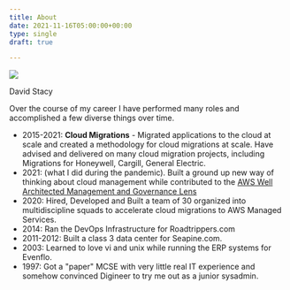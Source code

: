 ```yaml
---
title: About
date: 2021-11-16T05:00:00+00:00
type: single
draft: true

---
```


![](/headshot.jpeg)

David Stacy

Over the course of my career I have performed many roles and accomplished a few diverse things over time.

* 2015-2021:  **Cloud Migrations** - Migrated applications to the cloud at scale and created a methodology for cloud migrations at scale.  Have advised and delivered on many cloud migration projects, including Migrations for Honeywell, Cargill, General Electric.
* 2021: (what I did during the pandemic). Built a ground up new way of thinking about cloud management while contributed to the [AWS Well Architected Management and Governance Lens](https://docs.aws.amazon.com/wellarchitected/latest/management-and-governance-lens/management-and-governance-lens.html?did=wp_card&trk=wp_card)
* 2020: Hired, Developed and Built a team of 30 organized into multidiscipline squads to accelerate cloud migrations to AWS Managed Services.
* 2014:  Ran the DevOps Infrastructure for Roadtrippers.com
* 2011-2012:  Built a class 3 data center for Seapine.com.
* 2003:  Learned to love vi and unix while running the ERP systems for Evenflo. 
* 1997:  Got a "paper" MCSE with very little real IT experience and somehow convinced Digineer to try me out as a junior sysadmin.